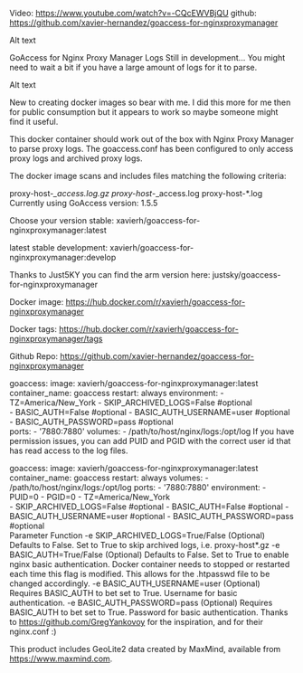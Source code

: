 Video:  https://www.youtube.com/watch?v=-CQcEWVBjQU
github: https://github.com/xavier-hernandez/goaccess-for-nginxproxymanager




Alt text

GoAccess for Nginx Proxy Manager Logs
Still in development... You might need to wait a bit if you have a large amount of logs for it to parse.


Alt text

New to creating docker images so bear with me. I did this more for me then for public consumption but it appears to work so maybe someone might find it useful.

This docker container should work out of the box with Nginx Proxy Manager to parse proxy logs. The goaccess.conf has been configured to only access proxy logs and archived proxy logs.

The docker image scans and includes files matching the following criteria:

proxy-host-*_access.log.gz
proxy-host-*_access.log
proxy-host-*.log
Currently using GoAccess version: 1.5.5


Choose your version
stable: xavierh/goaccess-for-nginxproxymanager:latest

latest stable development: xavierh/goaccess-for-nginxproxymanager:develop

Thanks to Just5KY you can find the arm version here: justsky/goaccess-for-nginxproxymanager

Docker image: https://hub.docker.com/r/xavierh/goaccess-for-nginxproxymanager

Docker tags: https://hub.docker.com/r/xavierh/goaccess-for-nginxproxymanager/tags

Github Repo: https://github.com/xavier-hernandez/goaccess-for-nginxproxymanager


goaccess:
    image: xavierh/goaccess-for-nginxproxymanager:latest
    container_name: goaccess
    restart: always
    environment:
        - TZ=America/New_York
        - SKIP_ARCHIVED_LOGS=False #optional   
        - BASIC_AUTH=False #optional
        - BASIC_AUTH_USERNAME=user #optional
        - BASIC_AUTH_PASSWORD=pass #optional                
    ports:
        - '7880:7880'
    volumes:
        - /path/to/host/nginx/logs:/opt/log
If you have permission issues, you can add PUID and PGID with the correct user id that has read access to the log files.

goaccess:
    image: xavierh/goaccess-for-nginxproxymanager:latest
    container_name: goaccess
    restart: always
    volumes:
        - /path/to/host/nginx/logs:/opt/log
    ports:
        - '7880:7880'
    environment:
        - PUID=0
        - PGID=0
        - TZ=America/New_York        
        - SKIP_ARCHIVED_LOGS=False #optional
        - BASIC_AUTH=False #optional
        - BASIC_AUTH_USERNAME=user #optional
        - BASIC_AUTH_PASSWORD=pass #optional               
Parameter	Function
-e SKIP_ARCHIVED_LOGS=True/False	(Optional) Defaults to False. Set to True to skip archived logs, i.e. proxy-host*.gz
-e BASIC_AUTH=True/False	(Optional) Defaults to False. Set to True to enable nginx basic authentication. Docker container needs to stopped or restarted each time this flag is modified. This allows for the .htpasswd file to be changed accordingly.
-e BASIC_AUTH_USERNAME=user	(Optional) Requires BASIC_AUTH to bet set to True. Username for basic authentication.
-e BASIC_AUTH_PASSWORD=pass	(Optional) Requires BASIC_AUTH to bet set to True. Password for basic authentication.
Thanks to https://github.com/GregYankovoy for the inspiration, and for their nginx.conf :)

This product includes GeoLite2 data created by MaxMind, available from https://www.maxmind.com.